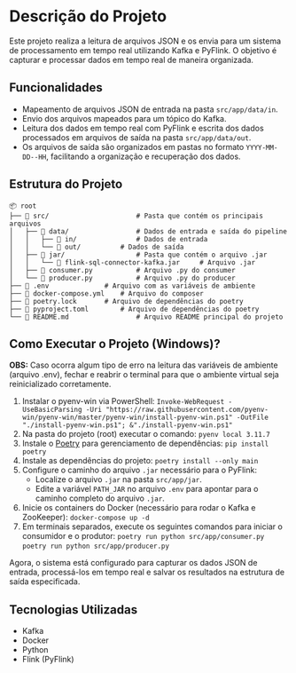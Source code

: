# Descrição do Projeto
 
Este projeto realiza a leitura de arquivos JSON e os envia para um sistema de processamento em tempo real utilizando Kafka e PyFlink. O objetivo é capturar e processar dados em tempo real de maneira organizada.
 
## Funcionalidades
 
- Mapeamento de arquivos JSON de entrada na pasta `src/app/data/in`.
- Envio dos arquivos mapeados para um tópico do Kafka.
- Leitura dos dados em tempo real com PyFlink e escrita dos dados processados em arquivos de saída na pasta `src/app/data/out`.
- Os arquivos de saída são organizados em pastas no formato `YYYY-MM-DD--HH`, facilitando a organização e recuperação dos dados.

## Estrutura do Projeto
```
📦 root
├── 📁 src/                  	# Pasta que contém os principais arquivos
│   ├── 📁 data/             	# Dados de entrada e saída do pipeline
│   │   ├── 📁 in/   	      	# Dados de entrada
│   │   └── 📁 out/      	# Dados de saída
│   ├── 📁 jar/               	# Pasta que contém o arquivo .jar
│   │   └── 📄 flink-sql-connector-kafka.jar 	# Arquivo .jar
│   ├── 📄 consumer.py         	# Arquivo .py do consumer
│   └── 📄 producer.py       	# Arquivo .py do producer
├── 📄 .env  			# Arquivo com as variáveis de ambiente
├── 📄 docker-compose.yml  	# Arquivo do composer
├── 📄 poetry.lock  		# Arquivo de dependências do poetry
├── 📄 pyproject.toml  		# Arquivo de dependências do poetry
└── 📄 README.md              	# Arquivo README principal do projeto
```
 
## Como Executar o Projeto (Windows)?
**OBS:** Caso ocorra algum tipo de erro na leitura das variáveis de ambiente (arquivo .env), fechar e reabrir o terminal para que o ambiente virtual seja reinicializado corretamente.
1. Instalar o pyenv-win via PowerShell:
`Invoke-WebRequest -UseBasicParsing -Uri "https://raw.githubusercontent.com/pyenv-win/pyenv-win/master/pyenv-win/install-pyenv-win.ps1" -OutFile "./install-pyenv-win.ps1"; &"./install-pyenv-win.ps1"` 
2. Na pasta do projeto (root) executar o comando: `pyenv local 3.11.7`
3. Instale o [Poetry](https://python-poetry.org/) para gerenciamento de dependências: `pip install poetry`
4.  Instale as dependências do projeto:
	   `poetry install --only main` 
3.  Configure o caminho do arquivo `.jar` necessário para o PyFlink:
	   -   Localize o arquivo `.jar` na pasta `src/app/jar`.
	   -   Edite a variável `PATH_JAR` no arquivo `.env` para apontar para o caminho completo do arquivo `.jar`.
4.  Inicie os containers do Docker (necessário para rodar o Kafka e ZooKeeper): `docker-compose up -d`
5.  Em terminais separados, execute os seguintes comandos para iniciar o consumidor e o produtor:
   `poetry run python src/app/consumer.py`
   `poetry run python src/app/producer.py`

 
Agora, o sistema está configurado para capturar os dados JSON de entrada, processá-los em tempo real e salvar os resultados na estrutura de saída especificada.
 
## Tecnologias Utilizadas
 
-   Kafka
-   Docker
-   Python
-   Flink (PyFlink)
